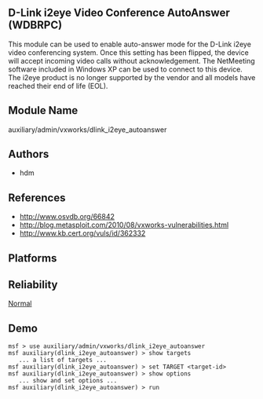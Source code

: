 ## D-Link i2eye Video Conference AutoAnswer (WDBRPC)

This module can be used to enable auto-answer mode for the 
D-Link i2eye video conferencing system. Once this setting 
has been flipped, the device will accept incoming video 
calls without acknowledgement. The NetMeeting software 
included in Windows XP can be used to connect to this 
device. The i2eye product is no longer supported by the 
vendor and all models have reached their end of life (EOL).


## Module Name
auxiliary/admin/vxworks/dlink_i2eye_autoanswer

## Authors
* hdm


## References
* http://www.osvdb.org/66842
* http://blog.metasploit.com/2010/08/vxworks-vulnerabilities.html
* http://www.kb.cert.org/vuls/id/362332




## Platforms


## Reliability
[Normal](https://github.com/rapid7/metasploit-framework/wiki/Exploit-Ranking)

## Demo

```
msf > use auxiliary/admin/vxworks/dlink_i2eye_autoanswer
msf auxiliary(dlink_i2eye_autoanswer) > show targets
   ... a list of targets ...
msf auxiliary(dlink_i2eye_autoanswer) > set TARGET <target-id>
msf auxiliary(dlink_i2eye_autoanswer) > show options
   ... show and set options ...
msf auxiliary(dlink_i2eye_autoanswer) > run
```
    
    
